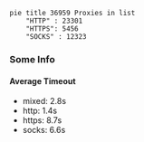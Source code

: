
```mermaid
pie title 36959 Proxies in list
    "HTTP" : 23301
    "HTTPS": 5456
    "SOCKS" : 12323
```

### Some Info
#### Average Timeout

- mixed: 2.8s
- http: 1.4s
- https: 8.7s
- socks: 6.6s